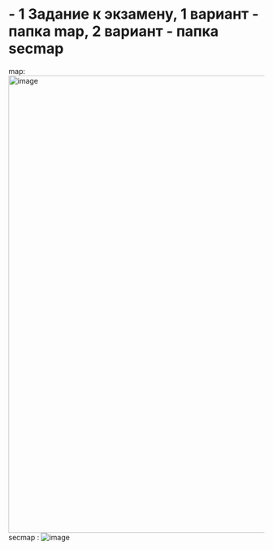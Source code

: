 # - 1 Задание к экзамену, 1 вариант - папка map, 2 вариант - папка secmap
map:
<img width="901" alt="image" src="https://user-images.githubusercontent.com/72875986/150327249-d9347c39-cced-4956-96fd-049501232b12.png">
secmap :
![image](https://user-images.githubusercontent.com/72875986/150327433-352f35c6-32a1-4acf-8e08-d6aed2742af0.png)
